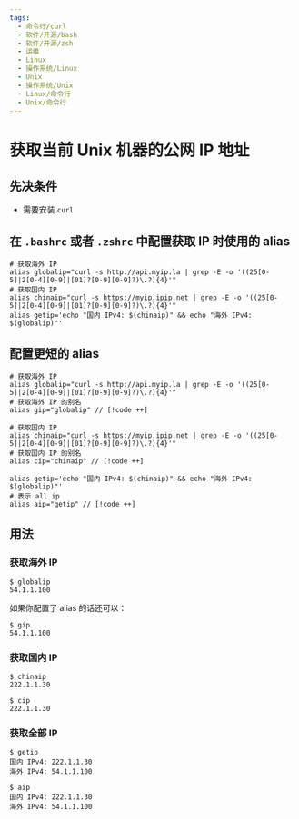 ```yaml
---
tags:
  - 命令行/curl
  - 软件/开源/bash
  - 软件/开源/zsh
  - 运维
  - Linux
  - 操作系统/Linux
  - Unix
  - 操作系统/Unix
  - Linux/命令行
  - Unix/命令行
---
```

# 获取当前 Unix 机器的公网 IP 地址

## 先决条件

- 需要安装 `curl`

## 在 `.bashrc` 或者 `.zshrc` 中配置获取 IP 时使用的 alias

```shell
# 获取海外 IP
alias globalip="curl -s http://api.myip.la | grep -E -o '((25[0-5]|2[0-4][0-9]|[01]?[0-9][0-9]?)\.?){4}'"
# 获取国内 IP
alias chinaip="curl -s https://myip.ipip.net | grep -E -o '((25[0-5]|2[0-4][0-9]|[01]?[0-9][0-9]?)\.?){4}'"
alias getip='echo "国内 IPv4: $(chinaip)" && echo "海外 IPv4: $(globalip)"'
```

## 配置更短的 alias

```shell
# 获取海外 IP
alias globalip="curl -s http://api.myip.la | grep -E -o '((25[0-5]|2[0-4][0-9]|[01]?[0-9][0-9]?)\.?){4}'"
# 获取海外 IP 的别名
alias gip="globalip" // [!code ++]

# 获取国内 IP
alias chinaip="curl -s https://myip.ipip.net | grep -E -o '((25[0-5]|2[0-4][0-9]|[01]?[0-9][0-9]?)\.?){4}'"
# 获取国内 IP 的别名
alias cip="chinaip" // [!code ++]

alias getip='echo "国内 IPv4: $(chinaip)" && echo "海外 IPv4: $(globalip)"'
# 表示 all ip
alias aip="getip" // [!code ++]
```

## 用法

### 获取海外 IP

```
$ globalip
54.1.1.100
```

如果你配置了 alias 的话还可以：

```shell
$ gip
54.1.1.100
```
### 获取国内 IP

```shell
$ chinaip
222.1.1.30
```

```shell
$ cip
222.1.1.30
```
### 获取全部 IP

```shell
$ getip
国内 IPv4: 222.1.1.30
海外 IPv4: 54.1.1.100
```

```shell
$ aip
国内 IPv4: 222.1.1.30
海外 IPv4: 54.1.1.100
```